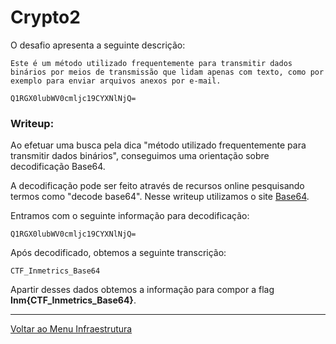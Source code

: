 # Crypto2

O desafio apresenta a seguinte descrição:

```
Este é um método utilizado frequentemente para transmitir dados binários por meios de transmissão que lidam apenas com texto, como por exemplo para enviar arquivos anexos por e-mail.

Q1RGX0lubWV0cmljc19CYXNlNjQ=
```

### Writeup:

Ao efetuar uma busca pela dica "método utilizado frequentemente para transmitir dados binários", conseguimos uma orientação sobre decodificação Base64.

A decodificação pode ser feito através de recursos online pesquisando termos como "decode base64". Nesse writeup utilizamos o site [Base64](https://www.base64decode.org/).

Entramos com o seguinte informação para decodificação:
```
Q1RGX0lubWV0cmljc19CYXNlNjQ=
```
Após decodificado, obtemos a seguinte transcrição:
```
CTF_Inmetrics_Base64
```

Apartir desses dados obtemos a informação para compor a flag **Inm{CTF_Inmetrics_Base64}**.

---

[Voltar ao Menu Infraestrutura](https://writeup.insidersec.io/crypto)
